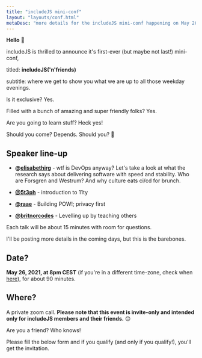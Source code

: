```yaml
---
title: "includeJS mini-conf"
layout: "layouts/conf.html"
metaDesc: "more details for the includeJS mini-conf happening on May 26, 2021"
---
```


**Hello** 👋

includeJS is thrilled to announce it's first-ever (but maybe not last!) mini-conf,

titled: **includeJS('n'friends)**

subtitle: where we get to show you what we are up to all those weekday evenings.

Is it exclusive? Yes.

Filled with a bunch of amazing and super friendly folks? Yes.

Are you going to learn stuff? Heck yes!

Should you come? Depends. Should you? 🤨

## Speaker line-up

- **@[elisabethirg](https://twitter.com/elisabethirg)** - wtf is DevOps anyway? Let's take a look at what the research says about delivering software with speed and stability. Who are Forsgren and Westrum? And why culture eats ci/cd for brunch.

- **[@5t3ph](https://twitter.com/5t3ph)** - introduction to 11ty

- **[@raae](https://twitter.com/raae)** - Building POW!; privacy first

- **[@britnorcodes](https://twitter.com/britnorcodes)** - Levelling up by teaching others

Each talk will be about 15 minutes with room for questions.

I'll be posting more details in the coming days, but this is the barebones.

## Date?

**May 26, 2021, at 8pm CEST** (if you're in a different time-zone, check when [here](https://everytimezone.com/s/403a067f)), for about 90 minutes.

## Where?

A private zoom call. **Please note that this event is invite-only and intended only for includeJS members and their friends.** 😊

Are you a friend?
Who knows!

Please fill the below form and if you qualify (and only if you qualify!), you'll get the invitation.
